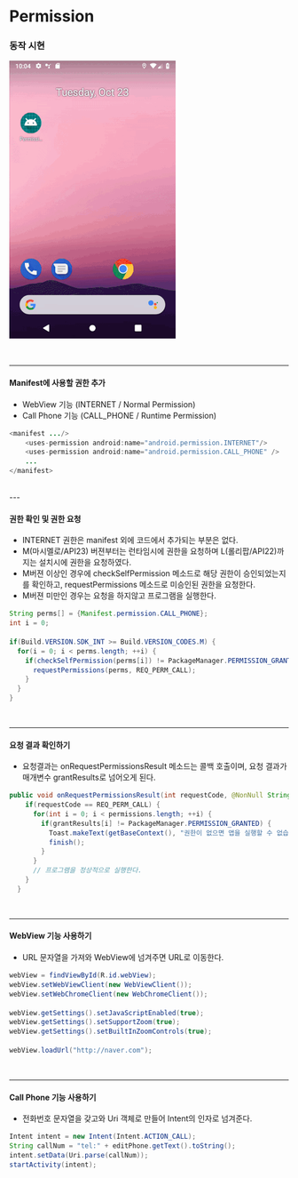 # Permission

### 동작 시현
![](/screenshot/permission.gif)


<br>

---
#### Manifest에 사용할 권한 추가

* WebView 기능 (INTERNET / Normal Permission)
* Call Phone 기능 (CALL_PHONE / Runtime Permission)

````java
<manifest .../>
    <uses-permission android:name="android.permission.INTERNET"/>
    <uses-permission android:name="android.permission.CALL_PHONE" />
    ...
</manifest>
````

<br>
---

#### 권한 확인 및 권한 요청

* INTERNET 권한은 manifest 외에 코드에서 추가되는 부분은 없다.
* M(마시멜로/API23) 버젼부터는 런타임시에 권한을 요청하며 L(롤리팝/API22)까지는 설치시에 권한을 요청하였다.
* M버젼 이상인 경우에 checkSelfPermission 메소드로 해당 권한이 승인되었는지를 확인하고, requestPermissions 메소드로 미승인된 권한을 요청한다.
* M버젼 미만인 경우는 요청을 하지않고 프로그램을 실행한다.

````java
String perms[] = {Manifest.permission.CALL_PHONE};
int i = 0;

if(Build.VERSION.SDK_INT >= Build.VERSION_CODES.M) {
  for(i = 0; i < perms.length; ++i) {
    if(checkSelfPermission(perms[i]) != PackageManager.PERMISSION_GRANTED) {
      requestPermissions(perms, REQ_PERM_CALL);
    }
  }
}
````

<br>

----
#### 요청 결과 확인하기

* 요청결과는 onRequestPermissionsResult 메소드는 콜백 호출이며, 요청 결과가 매개변수 grantResults로 넘어오게 된다.

````java
public void onRequestPermissionsResult(int requestCode, @NonNull String[] permissions, @NonNull int[] grantResults) {
    if(requestCode == REQ_PERM_CALL) {
      for(int i = 0; i < permissions.length; ++i) {
        if(grantResults[i] != PackageManager.PERMISSION_GRANTED) {
          Toast.makeText(getBaseContext(), "권한이 없으면 앱을 실행할 수 없습니다.", Toast.LENGTH_SHORT).show();
          finish();
        }
      }
      // 프로그램을 정상적으로 실행한다.
    }
  }
````

<br>

---
#### WebView 기능 사용하기

* URL 문자열을 가져와 WebView에 넘겨주면 URL로 이동한다.

````java
webView = findViewById(R.id.webView);
webView.setWebViewClient(new WebViewClient());
webView.setWebChromeClient(new WebChromeClient());

webView.getSettings().setJavaScriptEnabled(true);
webView.getSettings().setSupportZoom(true);
webView.getSettings().setBuiltInZoomControls(true);

webView.loadUrl("http://naver.com");
````

<br>

---
#### Call Phone 기능 사용하기

* 전화번호 문자열을 갖고와 Uri 객체로 만들어 Intent의 인자로 넘겨준다.

````java
Intent intent = new Intent(Intent.ACTION_CALL);
String callNum = "tel:" + editPhone.getText().toString();
intent.setData(Uri.parse(callNum));
startActivity(intent);
````